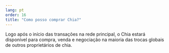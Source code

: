 ```yaml
---
lang: pt
order: 16
title: "Como posso comprar Chia?"
---
```

Logo após o início das transações na rede principal, o Chia estará disponível para compra, venda e negociação na maioria das trocas globais de outros proprietários de chia.
